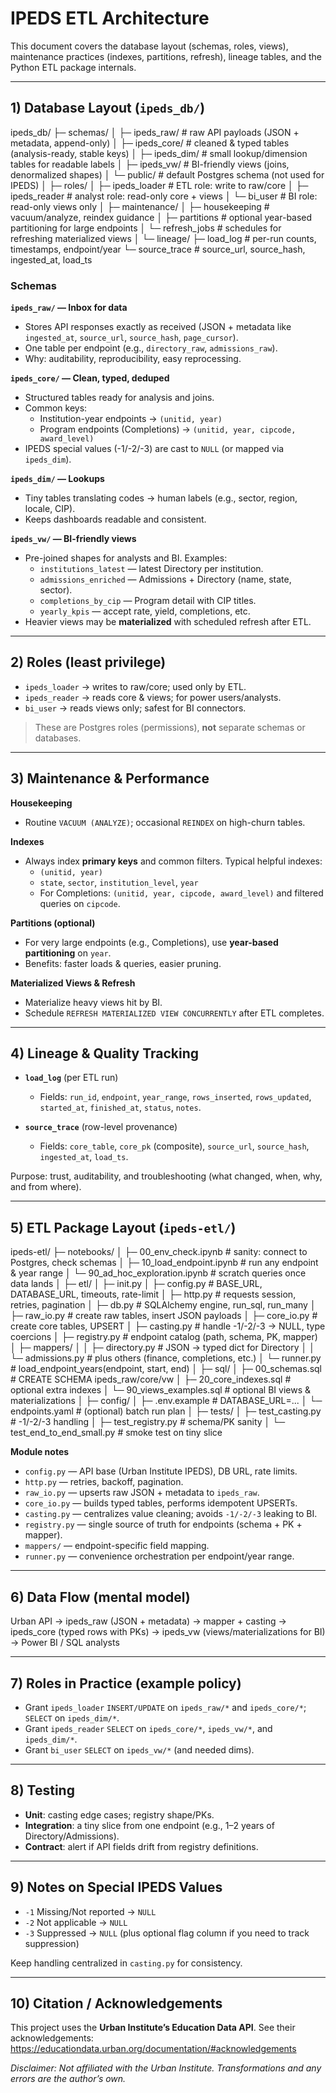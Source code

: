 # IPEDS ETL Architecture

This document covers the database layout (schemas, roles, views), maintenance practices (indexes, partitions, refresh), lineage tables, and the Python ETL package internals.

---

## 1) Database Layout (`ipeds_db/`)

ipeds_db/
├─ schemas/
│ ├─ ipeds_raw/ # raw API payloads (JSON + metadata, append-only)
│ ├─ ipeds_core/ # cleaned & typed tables (analysis-ready, stable keys)
│ ├─ ipeds_dim/ # small lookup/dimension tables for readable labels
│ ├─ ipeds_vw/ # BI-friendly views (joins, denormalized shapes)
│ └─ public/ # default Postgres schema (not used for IPEDS)
│
├─ roles/
│ ├─ ipeds_loader # ETL role: write to raw/core
│ ├─ ipeds_reader # analyst role: read-only core + views
│ └─ bi_user # BI role: read-only views only
│
├─ maintenance/
│ ├─ housekeeping # vacuum/analyze, reindex guidance
│ ├─ partitions # optional year-based partitioning for large endpoints
│ └─ refresh_jobs # schedules for refreshing materialized views
│
└─ lineage/
├─ load_log # per-run counts, timestamps, endpoint/year
└─ source_trace # source_url, source_hash, ingested_at, load_ts


### Schemas

**`ipeds_raw/` — Inbox for data**  
- Stores API responses exactly as received (JSON + metadata like `ingested_at`, `source_url`, `source_hash`, `page_cursor`).  
- One table per endpoint (e.g., `directory_raw`, `admissions_raw`).  
- Why: auditability, reproducibility, easy reprocessing.

**`ipeds_core/` — Clean, typed, deduped**  
- Structured tables ready for analysis and joins.  
- Common keys:  
  - Institution-year endpoints → `(unitid, year)`  
  - Program endpoints (Completions) → `(unitid, year, cipcode, award_level)`  
- IPEDS special values (-1/-2/-3) are cast to `NULL` (or mapped via `ipeds_dim`).

**`ipeds_dim/` — Lookups**  
- Tiny tables translating codes → human labels (e.g., sector, region, locale, CIP).  
- Keeps dashboards readable and consistent.

**`ipeds_vw/` — BI-friendly views**  
- Pre-joined shapes for analysts and BI. Examples:  
  - `institutions_latest` — latest Directory per institution.  
  - `admissions_enriched` — Admissions + Directory (name, state, sector).  
  - `completions_by_cip` — Program detail with CIP titles.  
  - `yearly_kpis` — accept rate, yield, completions, etc.  
- Heavier views may be **materialized** with scheduled refresh after ETL.

---

## 2) Roles (least privilege)

- `ipeds_loader` → writes to raw/core; used only by ETL.  
- `ipeds_reader` → reads core & views; for power users/analysts.  
- `bi_user` → reads views only; safest for BI connectors.

> These are Postgres roles (permissions), **not** separate schemas or databases.

---

## 3) Maintenance & Performance

**Housekeeping**  
- Routine `VACUUM (ANALYZE)`; occasional `REINDEX` on high-churn tables.

**Indexes**  
- Always index **primary keys** and common filters. Typical helpful indexes:  
  - `(unitid, year)`  
  - `state`, `sector`, `institution_level`, `year`  
  - For Completions: `(unitid, year, cipcode, award_level)` and filtered queries on `cipcode`.

**Partitions (optional)**  
- For very large endpoints (e.g., Completions), use **year-based partitioning** on `year`.  
- Benefits: faster loads & queries, easier pruning.

**Materialized Views & Refresh**  
- Materialize heavy views hit by BI.  
- Schedule `REFRESH MATERIALIZED VIEW CONCURRENTLY` after ETL completes.

---

## 4) Lineage & Quality Tracking

- **`load_log`** (per ETL run)  
  - Fields: `run_id`, `endpoint`, `year_range`, `rows_inserted`, `rows_updated`, `started_at`, `finished_at`, `status`, `notes`.

- **`source_trace`** (row-level provenance)  
  - Fields: `core_table`, `core_pk` (composite), `source_url`, `source_hash`, `ingested_at`, `load_ts`.

Purpose: trust, auditability, and troubleshooting (what changed, when, why, and from where).

---

## 5) ETL Package Layout (`ipeds-etl/`)

ipeds-etl/
├─ notebooks/
│ ├─ 00_env_check.ipynb # sanity: connect to Postgres, check schemas
│ ├─ 10_load_endpoint.ipynb # run any endpoint & year range
│ └─ 90_ad_hoc_exploration.ipynb # scratch queries once data lands
│
├─ etl/
│ ├─ init.py
│ ├─ config.py # BASE_URL, DATABASE_URL, timeouts, rate-limit
│ ├─ http.py # requests session, retries, pagination
│ ├─ db.py # SQLAlchemy engine, run_sql, run_many
│ ├─ raw_io.py # create raw tables, insert JSON payloads
│ ├─ core_io.py # create core tables, UPSERT
│ ├─ casting.py # handle -1/-2/-3 → NULL, type coercions
│ ├─ registry.py # endpoint catalog (path, schema, PK, mapper)
│ ├─ mappers/
│ │ ├─ directory.py # JSON → typed dict for Directory
│ │ └─ admissions.py # plus others (finance, completions, etc.)
│ └─ runner.py # load_endpoint_years(endpoint, start, end)
│
├─ sql/
│ ├─ 00_schemas.sql # CREATE SCHEMA ipeds_raw/core/vw
│ ├─ 20_core_indexes.sql # optional extra indexes
│ └─ 90_views_examples.sql # optional BI views & materializations
│
├─ config/
│ ├─ .env.example # DATABASE_URL=...
│ └─ endpoints.yaml # (optional) batch run plan
│
├─ tests/
│ ├─ test_casting.py # -1/-2/-3 handling
│ ├─ test_registry.py # schema/PK sanity
│ └─ test_end_to_end_small.py # smoke test on tiny slice

**Module notes**
- `config.py` — API base (Urban Institute IPEDS), DB URL, rate limits.  
- `http.py` — retries, backoff, pagination.  
- `raw_io.py` — upserts raw JSON + metadata to `ipeds_raw`.  
- `core_io.py` — builds typed tables, performs idempotent UPSERTs.  
- `casting.py` — centralizes value cleaning; avoids `-1/-2/-3` leaking to BI.  
- `registry.py` — single source of truth for endpoints (schema + PK + mapper).  
- `mappers/` — endpoint-specific field mapping.  
- `runner.py` — convenience orchestration per endpoint/year range.

---

## 6) Data Flow (mental model)

Urban API → ipeds_raw (JSON + metadata)
→ mapper + casting
→ ipeds_core (typed rows with PKs)
→ ipeds_vw (views/materializations for BI)
→ Power BI / SQL analysts

---

## 7) Roles in Practice (example policy)

- Grant `ipeds_loader` `INSERT/UPDATE` on `ipeds_raw/*` and `ipeds_core/*`; `SELECT` on `ipeds_dim/*`.  
- Grant `ipeds_reader` `SELECT` on `ipeds_core/*`, `ipeds_vw/*`, and `ipeds_dim/*`.  
- Grant `bi_user` `SELECT` on `ipeds_vw/*` (and needed dims).

---

## 8) Testing

- **Unit**: casting edge cases; registry shape/PKs.  
- **Integration**: a tiny slice from one endpoint (e.g., 1–2 years of Directory/Admissions).  
- **Contract**: alert if API fields drift from registry definitions.

---

## 9) Notes on Special IPEDS Values

- `-1` Missing/Not reported → `NULL`  
- `-2` Not applicable → `NULL`  
- `-3` Suppressed → `NULL` (plus optional flag column if you need to track suppression)

Keep handling centralized in `casting.py` for consistency.

---

## 10) Citation / Acknowledgements

This project uses the **Urban Institute’s Education Data API**. See their acknowledgements:  
https://educationdata.urban.org/documentation/#acknowledgements

_Disclaimer: Not affiliated with the Urban Institute. Transformations and any errors are the author’s own._